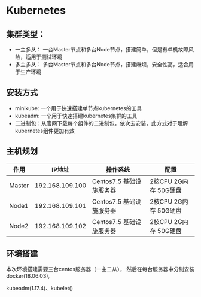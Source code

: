 # Kubernetes

## 集群类型：

- 一主多从： 一台Master节点和多台Node节点，搭建简单，但是有单机故障风险，适用于测试环境
- 多主多从： 多台Master节点和多台Node节点，搭建麻烦，安全性高，适合用于生产环境

## 安装方式

- minikube: 一个用于快速搭建单节点kubernetes的工具
- kubeadm: 一个用于快速搭建kubernetes集群的工具
- 二进制包：从官网下载每个组件的二进制包，依次去安装，此方式对于理解kubernetes组件更加有效

## 主机规划

| 作用   | IP地址          | 操作系统                 | 配置                  |
| ------ | --------------- | ------------------------ | --------------------- |
| Master | 192.168.109.100 | Centos7.5 基础设施服务器 | 2核CPU 2G内存 50G硬盘 |
| Node1  | 192.168.109.101 | Centos7.5 基础设施服务器 | 2核CPU 2G内存 50G硬盘 |
| Node2  | 192.168.109.102 | Centos7.5 基础设施服务器 | 2核CPU 2G内存 50G硬盘 |

## 环境搭建

本次环境搭建需要三台centos服务器（一主二从）， 然后在每台服务器中分别安装docker(18.06.03),

kubeadm(1.17.4)、kubelet()

